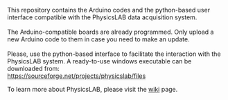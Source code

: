 This repository contains the Arduino codes and the python-based user interface compatible with the PhysicsLAB data acquisition system.
\
\
The Arduino-compatible boards are already programmed. Only upload a new Arduino code to them in case you need to make an update.
\
\
Please, use the python-based interface to facilitate the interaction with the PhysicsLAB system. A ready-to-use windows executable can be downloaded from:\
https://sourceforge.net/projects/physicslab/files

To learn more about PhysicsLAB, please visit the [wiki](main/wiki) page.
